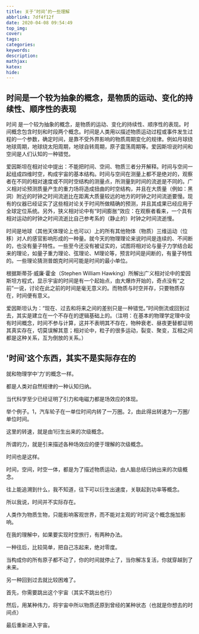 ```yaml
---
title: 关于‘时间’的一些理解
abbrlink: 7df4f12f
date: 2020-04-08 09:54:49
top_img:
cover:
tags:
categories:
keywords:
description:
mathjax:
katex:
hide:
---
```


## 时间是一个较为抽象的概念，是物质的运动、变化的持续性、顺序性的表现

时间 是一个较为抽象的概念，是物质的运动、变化的持续性、顺序性的表现。时间概念包含时刻和时段两个概念。时间是人类用以描述物质运动过程或事件发生过程的一个参数，确定时间，是靠不受外界影响的物质周期变化的规律。例如月球绕地球周期，地球绕太阳周期，地球自转周期，原子震荡周期等。爱因斯坦说时间和空间是人们认知的一种错觉。

爱因斯坦在相对论中提出：不能把时间、空间、物质三者分开解释。时间与空间一起组成四维时空，构成宇宙的基本结构。时间与空间在测量上都不是绝对的，观察者在不同的相对速度或不同时空结构的测量点，所测量到时间的流逝是不同的。广义相对论预测质量产生的重力场将造成扭曲的时空结构，并且在大质量（例如：黑洞）附近的时钟之时间流逝比在距离大质量较远的地方的时钟之时间流逝要慢。现有的仪器已经证实了这些相对论关于时间所做精确的预测，并且其成果已经应用于全球定位系统。另外，狭义相对论中有“时间膨胀”效应：在观察者看来，一个具有相对运动的时钟之时间流逝比自己参考系的（静止的）时钟之时间流逝慢。

时间是地球（其他天体理论上也可以）上的所有其他物体（物质）三维运动（位移）对人的感官影响形成的一种量。就今天的物理理论来说时间是连续的、不间断的，也没有量子特性。一些至今还没有被证实的，试图将相对论与量子力学结合起来的理论，如量子重力理论、弦理论、M理论等，预言时间是间断的，有量子特性的。一些理论猜测普朗克时间可能是时间的最小单位。

根据斯蒂芬·威廉·霍金（Stephen William Hawking）所解出广义相对论中的爱因斯坦方程式，显示宇宙的时间是有一个起始点，由大爆炸开始的，奇点没有“之前”一说，讨论在此之前的时间是毫无意义的。而物质与时空并存，只要物质存在，时间便有意义。

爱因斯坦认为：“现在、过去和将来之间的差别只是一种错觉。”时间倒流或回到过去，其实是建立在一个不存在的逻辑基础上的。（注明：在基本的物理学定理中没有时间概念，时间不参与计算，这并不表明其不存在，物种衰老、昼夜更替都证明其真实存在，切莫误解其意；相对论中，粒子的很多运动，裂变、聚变，互相之间都是这种关系，互为倒放的关系。）


## '时间'这个东西，其实不是实际存在的

就和物理学中'力'的概念一样。

都是人类对自然规律的一种认知归纳。

当代科学至少已经证明了引力和电磁力都是场效应的体现。

举个例子。1，汽车轮子在一单位时间内转了一万圈。2，由此得出转速为一万圈/单位时间。

这里的转速，就是由1衍生出来的次级概念。

所谓的力，就是引来描述各种场效应的便于理解的次级概念。

时间也是这样。

时间，空间，时空一体，都是为了描述物质运动，由人脑总结归纳出来的次级概念。

往上能追溯到什么，我不知道，往下可以衍生出速度，关联起到功率等概念。

所以我说，时间并不实际存在。

人类作为物质生物，只能影响客观世界，而不能对主观的'时间'这个概念施加影响。

在我的理解中，如果要实现时空旅行，有两种办法。

一种往后，比较简单，把自己冻起来，绝对零度。

当构成你的所有原子都不动了，你的时间就停止了，当你解冻复活，你就穿越到了未来。

另一种回到过去就比较困难了。

首先，你需要跳出这个宇宙（其实不跳出也行）

然后，用某种伟力，将宇宙中所以物质还原到曾经的某种状态（也就是你想去的时间点）

最后重新进入宇宙。